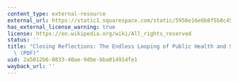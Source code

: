 ```yaml
---
content_type: external-resource
external_url: https://static1.squarespace.com/static/5956e16e6b8f5b8c45f1c216/t/5f4d64825b2aa5391711e947/1598907525348/ClosingReflection_COVIDPolicyPlaybook-Aug2020.pdf
has_external_license_warning: true
license: https://en.wikipedia.org/wiki/All_rights_reserved
status: ''
title: "Closing Reflections: The Endless Looping of Public Health and Scientific Racism.\u201D\
  \ (PDF)"
uid: 2a5012b6-0833-40ae-9dbe-bba014914fe1
wayback_url: ''
---
```

